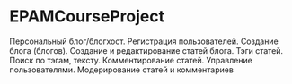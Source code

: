 # EPAMCourseProject

Персональный блог/блогхост. Регистрация пользователей. Создание блога (блогов). Создание и редактирование статей блога. Тэги статей. Поиск по тэгам, тексту. Комментирование статей. Управление пользователями. Модерирование статей и комментариев
